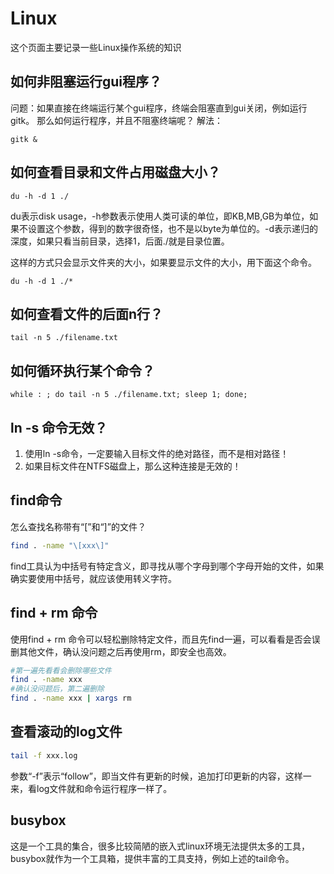 # Linux

这个页面主要记录一些Linux操作系统的知识

## 如何非阻塞运行gui程序？
问题：如果直接在终端运行某个gui程序，终端会阻塞直到gui关闭，例如运行gitk。
那么如何运行程序，并且不阻塞终端呢？
解法：

~~~{.sh}
gitk &
~~~

## 如何查看目录和文件占用磁盘大小？

~~~{.sh}
du -h -d 1 ./
~~~

du表示disk usage，-h参数表示使用人类可读的单位，即KB,MB,GB为单位，如果不设置这个参数，得到的数字很奇怪，也不是以byte为单位的。-d表示递归的深度，如果只看当前目录，选择1，后面./就是目录位置。

这样的方式只会显示文件夹的大小，如果要显示文件的大小，用下面这个命令。

~~~{.sh}
du -h -d 1 ./*
~~~

## 如何查看文件的后面n行？

~~~{.sh}
tail -n 5 ./filename.txt
~~~

## 如何循环执行某个命令？

~~~{.sh} 
while : ; do tail -n 5 ./filename.txt; sleep 1; done;
~~~

## ln -s 命令无效？
1. 使用ln -s命令，一定要输入目标文件的绝对路径，而不是相对路径！
2. 如果目标文件在NTFS磁盘上，那么这种连接是无效的！

## find命令
怎么查找名称带有“[”和“]”的文件？
```sh
find . -name "\[xxx\]"
```
find工具认为中括号有特定含义，即寻找从哪个字母到哪个字母开始的文件，如果确实要使用中括号，就应该使用转义字符。

## find + rm 命令
使用find + rm 命令可以轻松删除特定文件，而且先find一遍，可以看看是否会误删其他文件，确认没问题之后再使用rm，即安全也高效。
```.sh
#第一遍先看看会删除哪些文件
find . -name xxx
#确认没问题后，第二遍删除
find . -name xxx | xargs rm
```

## 查看滚动的log文件
```.sh
tail -f xxx.log
```
参数“-f”表示“follow”，即当文件有更新的时候，追加打印更新的内容，这样一来，看log文件就和命令运行程序一样了。

## busybox
这是一个工具的集合，很多比较简陋的嵌入式linux环境无法提供太多的工具，busybox就作为一个工具箱，提供丰富的工具支持，例如上述的tail命令。
